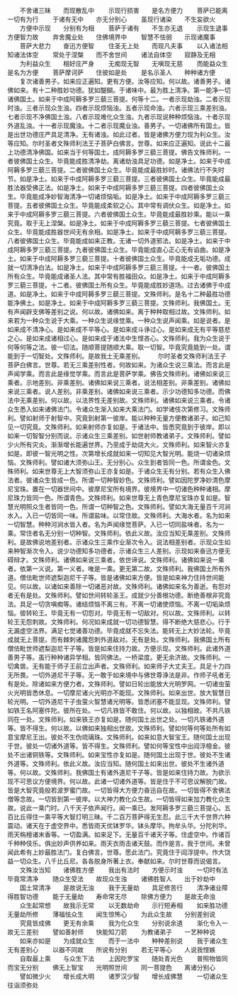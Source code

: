 <!-- { "loadSidebar": true } -->
　　不舍诸三昧　　而现散乱中
　　示现行损害　　是名方便力
　　菩萨已能离　　一切有为行
　　于诸有无中　　亦无分别心
　　虽现行诸染　　不生妄欲火
　　方便中示现　　分别有为相
　　菩萨于诸有　　不生亦无退
　　示现生退事　　方便智力故
　　弃舍魔业处　　住佛境界中
　　智慧不怯弱　　示现诸魔事
　　菩萨大悲力　　奋迅方便智
　　住圣无上处　　而现凡夫事
　　以入诸法相　　知诸法体空
　　常处于涅槃　　而不舍世间
　　诸法自体空　　寂静及无相
　　为利益众生　　相好庄严身
　　无痴现无智　　无嗔现无慈
　　而能益众生　　是名为方便
　　菩萨摩诃萨　　住彼如是处
　　是名示圣人　　种种诸方便
　　复次诸善男子。如来应正遍知。更有方便。汝等应知。何以故。诸善男子。诸佛如来。有十二种胜妙功德。犹如醍醐。于诸味中。最为胜上清净。第一能净一切诸佛国土。如来于中成阿耨多罗三藐三菩提。何等十二。一者示现劫浊。二者示现时浊。三者示现众生浊。四者示现烦恼浊。五者示现命浊。六者示现三乘差别浊。七者示现不净佛国土浊。八者示现难化众生浊。九者示现说种种烦恼浊。十者示现外道乱浊。十一者示现魔浊。十二者示现魔业浊。善男子。一切诸佛所有国土。皆是出世功德庄严具足清净。无有诸浊。如此过者。皆是诸佛方便力现为利众生。汝等应知。尔时圣者文殊师利法王子菩萨白佛言。世尊。如来应正遍知。说此十二最上功德清净佛国。如来当于何等国土。成阿耨多罗三藐三菩提。佛告文殊师利。一者彼佛国土众生。毕竟能成胜清净劫。离诸劫浊具足功德。如是净土。如来于中成阿耨多罗三藐三菩提。二者彼佛国土众生。毕竟能成最胜妙时。诸佛法行不失时节。如是净土。如来于中成阿耨多罗三藐三菩提。三者彼佛国土众生。毕竟能成最胜法器受佛正法。如是净土。如来于中成阿耨多罗三藐三菩提。四者彼佛国土众生。毕竟能成净妙智海清净一切诸烦恼垢。如是净土。如来于中成阿耨多罗三藐三菩提。五者彼佛国土众生。毕竟能成柔软之心。其中常有调伏众生。如是净土。如来于中成阿耨多罗三藐三菩提。六者彼佛国土众生。毕竟能成最胜妙乘。能以一乘究竟。取于无上涅槃。如是净土。如来于中成阿耨多罗三藐三菩提。七者彼佛国土众生。毕竟能成胜器世间无有余相。如是净土。如来于中成阿耨多罗三藐三菩提。八者彼佛国土众生。毕竟能成如来正教。无诸一切外道邪法。如是净土。如来于中成阿耨多罗三藐三菩提。九者彼佛国土众生。毕竟能成直心正心无有谄曲。如是净土。如来于中成阿耨多罗三藐三菩提。十者彼佛国土众生。毕竟能成无垢功德。成就一切清净白法。如是净土。如来于中成阿耨多罗三藐三菩提。十一者。彼佛国土所有众生。毕竟能成诸圣人法。其中常有胜福田众。如是净土。如来于中成阿耨多罗三藐三菩提。十二者。彼佛国土所有众生。毕竟能成胜妙道场。过去诸佛于中成道。如是净土。如来于中成阿耨多罗三藐三菩提。文殊师利。是名十二种最胜功德能净佛土。如是净土。如来于中成阿耨多罗三藐三菩提。文殊师利。我佛国土。无有声闻辟支佛等差别之说。何以故。诸佛如来。离于种种取相过故。文殊师利。如来若为一种众生说于大乘。一种众生说缘觉乘。一种众生说声闻乘。如是说者。是如来成不清净心。是如来成不平等心。是如来成斗诤过心。是如来成无有平等慈悲之心。是如来成诸相过心。是如来成于诸法中生悭吝心。文殊师利。我为众生说于何等何等之法。彼一切法。随顺菩提随顺大乘。取一切智。毕竟究竟能到一处。谓能到于一切智处。文殊师利。是故我土无乘差别。
　　尔时圣者文殊师利法王子菩萨白佛言。世尊。若无三乘差别性者。何故如来。为诸众生说三乘法。而言此是声闻学乘。而言此是缘觉学乘。而言此是菩萨学乘。佛告文殊师利。诸佛如来说三乘者。示地差别。非乘差别。诸佛如来说三乘者。说法相差别。非乘差别。诸佛如来说三乘者。说人差别。非乘差别。诸佛如来说三乘者。示少功德知多功德。而佛法中无乘差别。何以故。以法界性无差别故。文殊师利。诸佛如来说三乘者。令诸众生悉入如来诸佛法门。令诸众生渐入如来大乘法门。如学诸伎次第修习。文殊师利。譬如射师于射智中。究竟到射第一彼岸。能以种种无量方便教诸弟子。如己知见一切究竟。文殊师利。如来射师亦复如是。于诸法中。皆悉究竟到于彼岸。即以如来一切智智分别而说。示诸众生三乘差别。如世射师教诸弟子。文殊师利。譬如少火所有灾炎。渐渐增长能遍世界。乃至成于劫烧大火。文殊师利。如来智火亦复如是。即彼一智光明之性。次第增长成就如来一切知见大智光明。能烧一切诸染烦恼。文殊师利。譬如诸大须弥山王。无分别心。众生到者皆同一色。所谓金色。文殊师利。如来世尊无上大智须弥山王亦复如是。于诸众生无有分别。若有众生入佛法者。彼诸众生皆成一色。所谓一切种智妙色。文殊师利。譬如因陀罗净妙清色摩尼宝珠。置在一切器世间中。彼摩尼宝所有境界。彼境界中一切诸色种种诸相。摩尼珠力皆同一色。所谓青色。文殊师利。如来世尊无上青色摩尼宝珠亦复如是。智慧光明照众生者皆同一色。所谓一切种智之色。文殊师利。譬如大海无量百千河涧水入。入已一切皆同一味。所谓盐味。以常住故。文殊师利。大海水者。名为如来一切智慧。种种河涧水皆入者。名为声闻缘觉菩萨。入已一切同盐味者。名为一乘。常住者名无分别一切种智。文殊师利。依此义故。汝应当知无乘差别。文殊师利。是故佛说地差别者。示诸众生三乘作业渐次令入。说法相差别者。示现众生如来种智渐次令入。说少功德知多功德者。示诸众生三人差别。示现如来奋迅方便无碍辩才。文殊师利。诸佛如来说三乘者。依世谛说。文殊师利。诸佛如来说一乘者。依第一义说。第一义者。唯是一乘。更无第二故。文殊师利。我佛国土所有外道。僧佉毗世师遮梨迦尼干子等。皆是诸佛如来方便。皆是如来神力住持世间能见。何以故。以诸如来善除一切诸恶对故。文殊师利。诸佛如来名为善逝。有怨对者无有是处。文殊师利。譬如世间转轮圣王。成就少分善根功德。断绝善根非究竟法。具足一切贪嗔痴等。诸结烦恼不离三有。不离一切诸使烦恼。不离一切垢染烦恼。彼转轮王。毕竟无有一切怨对。毕竟无有一切敌对。何以故。文殊师利。以转轮王无怨刺故。文殊师利。何况如来成就一切功德智慧。得不断绝大慈悲心。行于无漏虚空法界。满足七觉诸善功德。毕竟成就不忘失法。能转无上大妙法轮。毕竟成就无上菩提。而有棘刺诸魔怨刺外道敌对。无有是处。文殊师利。我佛国土所有僧佉毗世师遮梨迦尼干子等。皆是如来住持力故。方便示现。文殊师利。此诸外道善男子等。虽行种种诸异学相。皆同佛法。一桥梁度。更无余济故。文殊师利。一切禽兽。无有能于师子王前立出声者。文殊师利。如来师子大丈夫王。具足十力四无所畏。一切外道尼干子等。无一敢于如来境中与佛世尊诤法是非。作师子吼者无有是处。除诸如来方便力者。文殊师利。譬如日轮出能放大光明罗网。一切诸虫萤火光明皆悉休息。一切摩尼诸火光明亦不能现。文殊师利。如来出世。放大智慧日轮光明。一切外道尼干子虫萤火智慧诸光明等。皆悉闭塞不能显现。文殊师利。譬如铁王名阿塞件陀。彼所在处。一切凡铁皆不敢住。何以故。以独相故。不共凡铁同在一处。文殊师利。如来铁王亦复如是。随何国土出世之处。一切凡铁诸外道等。皆不得生。何以故。以佛如来独相出世故。文殊师利。譬如何等何等处所有如意宝摩尼王出。彼处不生伪琉璃珠。文殊师利。如来如意大智宝王。随何国土出现于世。彼处一切诸外道等。皆不得生。文殊师利。譬如何等宝性中出阎浮檀金。彼处不出诸铜铁等。文殊师利。如来宝性亦复如是。随何国土出现于世。彼处不生诸外道等。文殊师利。依此义故。汝应当知。随何国土如来出世。彼处不生诸外道等。何以故。文殊师利。我佛国土有诸外道尼干子等。皆是如来住持力故。为欲示现不可思议方便境界。何以故。此诸一切诸外道等。皆是住于不可思议解脱门故。皆是大智究竟般若波罗蜜门故。一切皆得大方便力奋迅自在故。一切皆得不舍佛法僧等念故。一切皆到第一彼岸。以大神力教化众生故。一切皆得如来加力教化众生故。说此一乘门时。八千天子依声闻行。闻一乘已。发阿耨多罗三藐三菩提心。五百比丘得住一乘平等大智灯明三昧。千二百万菩萨得无生忍。此三千大千世界六种震动。诸天在于虚空界中。悉皆雨天优钵罗华。钵头摩华。拘牟头华。分陀利华。雨天栴檀诸末香等。一切盈满。如来足下。无量百千诸天子等。住虚空中。作诸百千种种伎乐。俱出妙声供养如来。雨天衣雨击诸天鼓。而作是言。我于世间。未曾闻此希有上妙最胜法门。复白佛言。世尊。愿此法门。究竟住于阎浮提中。作大饶益一切众生。八千比丘尼。各各脱身所著上衣。奉献如来。尔时世尊而说偈言。
　　文殊汝当知　　诸佛胜方便
　　我出有法时　　方便示时浊
　　一切时有法　　毕竟常清净
　　随众生受法　　故现众生浊
　　诸佛胜智人　　出于妙劫中
　　国土常清净　　是故说无浊
　　我于无量劫　　具足修苦行
　　清净诸业障　　得胜智功德
　　能于无量劫　　寿命常无尽
　　除佛方便力　　是故无命浊
　　众生起常想　　故我示无常
　　以无数劫命　　示行短寿相
　　如来胜功德　　无量劫所修
　　薄福怯众生　　闻生惊怖心
　　为此众生故　　分别差别说
　　究竟皆成佛　　更无有余乘
　　我为化众生　　分别说余道
　　渐化令入一　　故无三差别
　　譬如善射师　　快能知刀箭
　　为教诸弟子　　一艺种种说
　　如来亦如是　　为成就众生
　　而于一法中　　种种差别说
　　我于诸众生　　无有差别心
　　以器不同故　　所说有分别
　　若无平等心　　人说我悭嫉
　　自取最上乘　　与众生下法
　　上因陀罗宝　　随处青光色
　　普照物皆同　　而宝无分别
　　佛无上智宝　　光明照世间
　　同一菩提色　　离诸分别心
　　譬如微少火　　增长成大明
　　诸罗汉少智　　增长成佛慧
　　一切诸众生　　往诣须弥处
